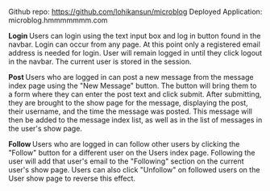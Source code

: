 Github repo: https://github.com/lohikansun/microblog
Deployed Application: microblog.hmmmmmmm.com

<strong> Login </strong>
Users can login using the text input box and log in button found in the navbar. Login can occur from any page. At this point only a registered email address is needed for login. User will remain logged in until they click logout in the navbar. The current user is stored in the session.

<strong> Post </strong>
Users who are logged in can post a new message from the message index page using the "New Message" button. The button will bring them to a form where they can enter the post text and click submit. After submitting, they are brought to the show page for the message, displaying the post, their username, and the time the message was posted. This message will then be added to the message index list, as well as in the list of messages in the user's show page.

<strong> Follow </strong>
Users who are logged in can follow other users by clicking the "Follow" button for a different user on the Users index page. Following the user will add that user's email to the "Following" section on the current user's show page. Users can also click "Unfollow" on followed users on the User show page to reverse this effect.

